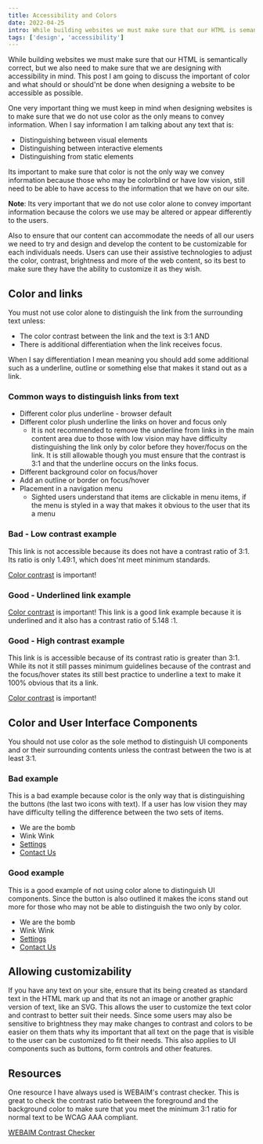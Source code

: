 ```yaml
---
title: Accessibility and Colors
date: 2022-04-25
intro: While building websites we must make sure that our HTML is semantically correct, but we also need to make sure that we are designing with accessibility in mind.
tags: ['design', 'accessibility']
---
```


While building websites we must make sure that our HTML is semantically correct, but we also need to make sure that we are designing with accessibility in mind. This post I am going to discuss the important of color and what should or should'nt be done when designing a website to be accessible as possible. 

One very important thing we must keep in mind when designing websites is to make sure that we do not use color as the only means to convey information. When I say information I am talking about any text that is: 
- Distinguishing between visual elements
- Distinguishing between interactive elements
- Distinguishing from static elements

Its important to make sure that color is not the only way we convey information because those who may be colorblind or have low vision, still need to be able to have access to the information that we have on our site. 

<div class="callout">
    <p><strong>Note</strong>: Its very important that we do not use color alone to convey important information because the colors we use may be altered or appear differently to the users.</p>
</div>

Also to ensure that our content can accommodate the needs of all our users we need to try and design and develop the content to be customizable for each individuals needs. Users can use their assistive technologies to adjust the color, contrast, brightness and more of the web content, so its best to make sure they have the ability to customize it as they wish. 

## Color and links
You must not use color alone to distinguish the link from the surrounding text unless: 
- The color contrast between the link and the text is 3:1 AND
- There is additional differentiation when the link receives focus.

When I say differentiation I mean meaning you should add some additional such as a underline, outline or something else that makes it stand out as a link.

### Common ways to distinguish links from text
- Different color plus underline - browser default
- Different color plush underline the links on hover and focus only
    - It is not recommended to remove the underline from links in the main content area due to those with low vision may have difficulty distinguishing the link only by color before they hover/focus on the link. It is still allowable though you must ensure that the contrast is 3:1 and that the underline occurs on the links focus.
- Different background color on focus/hover
- Add an outline or border on focus/hover
- Placement in a navigation menu
    - Sighted users understand that items are clickable in menu items, if the menu is styled in a way that makes it obvious to the user that its a menu
<div class="example">
    <h3>Bad - Low contrast example</h3>
    <p>This link is not accessible because its does not have a contrast ratio of 3:1. Its ratio is only 1.49:1, which does'nt meet minimum standards.</p>
    <p><a href="#0" class="low-contrast-link">Color contrast</a> is important!</p>
</div>

<div class="example">
    <h3>Good - Underlined link example</h3>
    <p><a href="#0">Color contrast</a> is important! This link is a good link example because it is underlined and it also has a contrast ratio of 5.148  :1.</p>
</div>

<div class="example">
    <h3>Good - High contrast example</h3>
    <p>This link is is accessible because of its contrast ratio is greater than 3:1. While its not it still passes minimum guidelines because of the contrast and the focus/hover states its still best practice to underline a text to make it 100% obvious that its a link.</p>
    <p><a href="#0" class="no-underline-border">Color contrast</a> is important! </p>
</div>


## Color and User Interface Components
You should not use color as the sole method to distinguish UI components and or their surrounding contents unless the contrast between the two is at least 3:1. 

<div class="example">
    <h3>Bad example</h3>
    <p>This is a bad example because color is the only way that is distinguishing the buttons (the last two icons with text). If a user has low vision they may have difficulty telling the difference between the two sets of items.</p>
    <ul class="list-ui">
        <li><i class="fa-solid fa-explosion"></i> We are the bomb</li>
        <li><i class="fa-solid fa-face-kiss-wink-heart"></i> Wink Wink</li>
        <li><a class="btn-bad" href="#0"><i class="fa-solid fa-gear"></i> Settings</a></li>
        <li><a class="btn-bad" href="#0"><i class="fa-solid fa-at"></i> Contact Us</a></li>
    </ul>
</div>

<div class="example">
    <h3>Good example</h3>
    <p>This is a good example of not using color alone to distinguish UI components. Since the button is also outlined it makes the icons stand out more for those who may not be able to distinguish the two only by color. </p>
    <ul class="list-ui">
        <li><i class="fa-solid fa-explosion"></i> We are the bomb</li>
        <li><i class="fa-solid fa-face-kiss-wink-heart"></i > Wink Wink</li>
        <li><a class="btn-good" href="#0"><i class="fa-solid fa-gear"></i> Settings</a></li>
        <li><a class="btn-good" href="#0"><i class="fa-solid fa-at"></i> Contact Us</a></li>
    </ul>
</div>

## Allowing customizability
If you have any text on your site, ensure that its being created as standard text in the HTML mark up and that its not an image or another graphic version of text, like an SVG. This allows the user to customize the text color and contrast to better suit their needs. Since some users may also be sensitive to brightness they may make changes to contrast and colors to be easier on them thats why its important that all text on the page that is visible to the user can be customized to fit their needs. This also applies to UI components such as buttons, form controls and other features. 


## Resources
One resource I have always used is WEBAIM's contrast checker. This is great to check the contrast ratio between the foreground and the background color to make sure that you meet the minimum 3:1 ratio for normal text to be WCAG AAA compliant. 

[WEBAIM Contrast Checker](https://webaim.org/resources/contrastchecker)